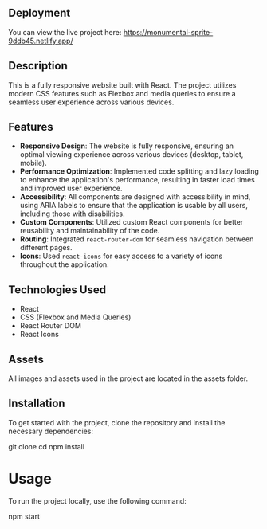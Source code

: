 ## Deployment

You can view the live project here: https://monumental-sprite-9ddb45.netlify.app/


## Description

This is a fully responsive website built with React. The project utilizes modern CSS features such as Flexbox and media queries to ensure a seamless user experience across various devices.

## Features

- **Responsive Design**: The website is fully responsive, ensuring an optimal viewing experience across various devices (desktop, tablet, mobile). 
- **Performance Optimization**: Implemented code splitting and lazy loading to enhance the application's performance, resulting in faster load times and improved user experience.
- **Accessibility**: All components are designed with accessibility in mind, using ARIA labels to ensure that the application is usable by all users, including those with disabilities.
- **Custom Components**: Utilized custom React components for better reusability and maintainability of the code.
- **Routing**: Integrated `react-router-dom` for seamless navigation between different pages.
- **Icons**: Used `react-icons` for easy access to a variety of icons throughout the application.

## Technologies Used

- React
- CSS (Flexbox and Media Queries)
- React Router DOM
- React Icons


## Assets
All images and assets used in the project are located in the assets folder.

## Installation

To get started with the project, clone the repository and install the necessary dependencies:


git clone <repository-url>
cd <project-folder>
npm install


# Usage
To run the project locally, use the following command:

npm start






